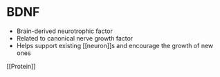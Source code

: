 # BDNF

- Brain-derived neurotrophic factor
- Related to canonical nerve growth factor
- Helps support existing [[neuron]]s and encourage the growth of new ones

[[Protein]]